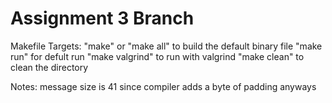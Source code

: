 # Assignment 3 Branch
Makefile Targets:
"make" or "make all" to build the default binary file
"make run" for defult run 
"make valgrind" to run with valgrind
"make clean" to clean the directory

Notes:
message size is 41 since compiler adds a byte of padding anyways




